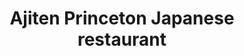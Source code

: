 ---
layout: place
title: Ajiten Princeton Japanese restaurant
permalink: /new-jersey/princeton/ajiten-princeton-japanese-restaurant.html
stateAbbr: NJ
stateName: New Jersey
cityName: Princeton
seo:
  type: restaurant
  links: http://www.ajitenprinceton.com/
place_id: ChIJ9bPHlsDmw4kRZh2Dex6Ipl0
photos:
  - name: >-
      places/ChIJ9bPHlsDmw4kRZh2Dex6Ipl0/photos/AeeoHcKFNhOWipVf4lbhv7VWwy8eXVFxepW58Pn9cTWDsWPcSCOa5Q47Bts_PalbspTc-48TkKI6UM2lx32a2JBC-lXLuwVoIZME-xf2SQ4ugLB1z15QEUCB1JxHUFpYe834Ut4qOOBPbJ0NRY29TwjhpM3JIOV7vp7uSPShVrxtoHvoSX4z7H4jUNo9DEaOeOp7bxDSlsVCxgjDZVfsIrhdqx6TnF5l95iw2Hp8y-abQacTH3mDZkUNUu6qhy0WMS4Sr8SYCaB9YNEk0ix9jgNC7JYkgqMgFcgXF3oL1yvLOPnlCw
    widthPx: 3264
    heightPx: 2448
    authorAttributions:
      - displayName: Ajiten Princeton Japanese restaurant
        uri: https://maps.google.com/maps/contrib/103621620844245601007
        photoUri: >-
          https://lh3.googleusercontent.com/a-/ALV-UjWc-OjfyNBfPRrRDGDA4YQRl0M4InE3VzKPgTj8055lwxQPlrU=s100-p-k-no-mo
    flagContentUri: >-
      https://www.google.com/local/imagery/report/?cb_client=maps_api_places.places_api&image_key=!1e10!2sAF1QipO4ahxI9EiB1mtMstFl4Tr-yjHis2rdydNynmvW&hl=en-US
    googleMapsUri: >-
      https://www.google.com/maps/place//data=!3m4!1e2!3m2!1sAF1QipO4ahxI9EiB1mtMstFl4Tr-yjHis2rdydNynmvW!2e10!4m2!3m1!1s0x89c3e6c096c7b3f5:0x5da6881e7b831d66
  - name: >-
      places/ChIJ9bPHlsDmw4kRZh2Dex6Ipl0/photos/AeeoHcIuSeK4jdYeYAneZdWj7d3JsHo67sF1YcyUsQUKCcUGg__uvW4LLPAtIEY1aulRosOKIdUQ4-chckhoZtHuqoA71uWeo6KgzqcjjrZKTJTpnCIvRTgaxP_6FvK-jDJFC5w2YzqNX-xH0OlRZhjBJnCxxFrkfXybKwBAX5e0mDepIVuWfDKimSEbK5Yweayi-HUjSbYMvk91q41HHI6tCnZVB5dUc_1B6Tl4PCext730Fn05q62zST0SFK8Wze69KfwqF6RfR1S3ZP5d-uj0mDP1pM-rQZtT7F7YwzptrLgo1A
    widthPx: 1740
    heightPx: 2148
    authorAttributions:
      - displayName: Ajiten Princeton Japanese restaurant
        uri: https://maps.google.com/maps/contrib/103621620844245601007
        photoUri: >-
          https://lh3.googleusercontent.com/a-/ALV-UjWc-OjfyNBfPRrRDGDA4YQRl0M4InE3VzKPgTj8055lwxQPlrU=s100-p-k-no-mo
    flagContentUri: >-
      https://www.google.com/local/imagery/report/?cb_client=maps_api_places.places_api&image_key=!1e10!2sAF1QipOn1XMh4S-hMMzorFHOBEzrd4VRiu9RI-jZ6gci&hl=en-US
    googleMapsUri: >-
      https://www.google.com/maps/place//data=!3m4!1e2!3m2!1sAF1QipOn1XMh4S-hMMzorFHOBEzrd4VRiu9RI-jZ6gci!2e10!4m2!3m1!1s0x89c3e6c096c7b3f5:0x5da6881e7b831d66
  - name: >-
      places/ChIJ9bPHlsDmw4kRZh2Dex6Ipl0/photos/AeeoHcI8gQSo-0UQil7NL1OmySqoPwNfck-Mr0hfBYaew_B-ky4LjcoeSG-qb8oJD-tEs3Ikivm9NhWd8b7WIYrqMBF24gbLoXofPc4oZi8D7jeMuOxrgwgj7ygnE7iIHHTHhSV0u0OE1qj6r7WElhSI0YB9U5EngjpVs8KD0U1tAwgfsj5BHxgpFG6cCzN84Ue6VUPk77oZgppjCSlBG7U-n4QMcoE-MVvf8Arzit8y_YlXPYQjjjOay_CN0K5BuRKdmKfMMery2wwrhhi70yqZOI1JHuJe9yD3gjNs8JM9nbk2ePZ02t6QE-22ihzYQDTLz_W_UUL4pb_ob-xGpiXGalNrP6_dqL33GOJOyxHT5LCWfzzT4eyomQkGfN-GusOllMvckOtSOnYuWg6NkNptH7JEnBdlvr-tqfyGtu0v0el0FWs
    widthPx: 4000
    heightPx: 2252
    authorAttributions:
      - displayName: Richard Rabinowitz
        uri: https://maps.google.com/maps/contrib/101432879138323644614
        photoUri: >-
          https://lh3.googleusercontent.com/a-/ALV-UjW6PQ7bKUf8an5p83oMCzZRnqMU8oG1bEs_Vz_pQlsjl1UQss5R=s100-p-k-no-mo
    flagContentUri: >-
      https://www.google.com/local/imagery/report/?cb_client=maps_api_places.places_api&image_key=!1e10!2sCIHM0ogKEICAgIDv39esmwE&hl=en-US
    googleMapsUri: >-
      https://www.google.com/maps/place//data=!3m4!1e2!3m2!1sCIHM0ogKEICAgIDv39esmwE!2e10!4m2!3m1!1s0x89c3e6c096c7b3f5:0x5da6881e7b831d66
  - name: >-
      places/ChIJ9bPHlsDmw4kRZh2Dex6Ipl0/photos/AeeoHcIjf5JJR_Zv2j1wWV0G1zvINGcCN4C4TBICB6GlJVY3ut2rfj7NmOoNai7kSoNs41JN40BLfEHV5_gTGqmJ-ZlpT_CH2kTkbAZhD1P-iMg4YTOR0T8ZwBXVMKzgKhOBZX3oOvyiDFvzdg3_RCRwWSSjwBidQ2ERqTCebTiVi-Z5TQnXK2Xn_StieA14SFVCWGplcfN-2bnWOhsVfebJI1g_SdAqHDfaanCyR5KO4S1atyVtZvXr9uupDGzLosvSAO1BdneXts_sNENf3Q9v-JJPMOnuur_QLtBwIru2tBKsRaEnsqeXU-vIvuKKGBsRr4GMePDZLXv9lFrJ7u0g0uAK-4XtQWVuZzBfsQa6NRGQXaHnnovKsehqRalBQM-72TxQQ6UsRwTpN7IMFiXqn6sc2zwBGyd8BpmWz0csSg-5uA
    widthPx: 3024
    heightPx: 4032
    authorAttributions:
      - displayName: Umesh Patel
        uri: https://maps.google.com/maps/contrib/107221073146396762686
        photoUri: >-
          https://lh3.googleusercontent.com/a-/ALV-UjU8pyzny2g4SvZPRS1uoo2uHU8FK8l0zDEMIGiwqdvV2XAzT85b=s100-p-k-no-mo
    flagContentUri: >-
      https://www.google.com/local/imagery/report/?cb_client=maps_api_places.places_api&image_key=!1e10!2sCIHM0ogKEICAgICdp7brWQ&hl=en-US
    googleMapsUri: >-
      https://www.google.com/maps/place//data=!3m4!1e2!3m2!1sCIHM0ogKEICAgICdp7brWQ!2e10!4m2!3m1!1s0x89c3e6c096c7b3f5:0x5da6881e7b831d66
  - name: >-
      places/ChIJ9bPHlsDmw4kRZh2Dex6Ipl0/photos/AeeoHcL4LqbSabGC0kF3M9Hj7Xox_IpCrjw4R4AeXLXt2hRgQdudabUmu_7mFEpRSEXSuU86LdXp3J16pHPA4n3VcIhm2Q5LGEfqXEp_8xbh-pp7t4Z16zBWK01zd9563vnGz6_DVuc7MNgm9Xp1gOsuVD4xfhLLKSyRauFDYWilfcek6w_z4Ml__VbO5HXe6oyG-zW5tMH1GW9koyeixElSJJW1cTEyIGecbSl1JQr7kkkpi3jp9x7HBhEkRB6yQ2Mlnwm9JtrqOMbvGC_2dIkCAuiUZrAmsBkL_FFLIJAIRkJp3aui3rjDxQe9X9iJlz-r_lad4VvLKNlvocK0fB6YcSP9S1HthBrxswCEmM5ykcYV9QfDgjY4flprlCxM8faKEpIo3xtzSSplcHtSO_gVJzkgg2sI_Usm3z1N8OrsOwnATVJy
    widthPx: 4032
    heightPx: 3024
    authorAttributions:
      - displayName: Emiko Pablant
        uri: https://maps.google.com/maps/contrib/116375389510249888129
        photoUri: >-
          https://lh3.googleusercontent.com/a-/ALV-UjXH5qxFKpa1RSVHylnvmOZJuTC0EUq6TJ9CBplf51p3iobCRWXa=s100-p-k-no-mo
    flagContentUri: >-
      https://www.google.com/local/imagery/report/?cb_client=maps_api_places.places_api&image_key=!1e10!2sCIHM0ogKEICAgICMp7buigE&hl=en-US
    googleMapsUri: >-
      https://www.google.com/maps/place//data=!3m4!1e2!3m2!1sCIHM0ogKEICAgICMp7buigE!2e10!4m2!3m1!1s0x89c3e6c096c7b3f5:0x5da6881e7b831d66
  - name: >-
      places/ChIJ9bPHlsDmw4kRZh2Dex6Ipl0/photos/AeeoHcKnB15f_NklQBhqg9L7ZijN1Dyx_TSQD85B-ioJw4rb5gd8j5frBjWmJ8ox1Pj_8sn3p-Xx98QrvbFijhKYuH4n6mqVDjNf4vERMks_ZI49WhkNs5TbrwW8AYznP9TZqoNbMLiU6ussb-KiOBJHwwOIXsFprv8vnY2Yt2KJGBJ7DYTHDbrZPBQSWjyWqlV3FbzbFYckQWX4yTnCb7JsAOMuNpErOKyIsGmi_dq1V4Gs9BZC8aXSVhksByc_NyUeXLMAW3taz7J5tfozE6umeJ4GwM6OhqRnXTbN7ajKa3qdBhsMvKRfW7hd0MmwCUMOPn6ZMrDxZV798ciqQJjqAuD5QKlIXktoNLcMbl4Qg4Mjp5WP0iH-rfqjgDB0YDoRpaT2iHFwpjCB-AgAjykxjDGQnUwNEQJ8uBrYhyT7Q-6JwgrZ
    widthPx: 3024
    heightPx: 4032
    authorAttributions:
      - displayName: Umesh Patel
        uri: https://maps.google.com/maps/contrib/107221073146396762686
        photoUri: >-
          https://lh3.googleusercontent.com/a-/ALV-UjU8pyzny2g4SvZPRS1uoo2uHU8FK8l0zDEMIGiwqdvV2XAzT85b=s100-p-k-no-mo
    flagContentUri: >-
      https://www.google.com/local/imagery/report/?cb_client=maps_api_places.places_api&image_key=!1e10!2sCIHM0ogKEICAgICdp7br2QE&hl=en-US
    googleMapsUri: >-
      https://www.google.com/maps/place//data=!3m4!1e2!3m2!1sCIHM0ogKEICAgICdp7br2QE!2e10!4m2!3m1!1s0x89c3e6c096c7b3f5:0x5da6881e7b831d66
  - name: >-
      places/ChIJ9bPHlsDmw4kRZh2Dex6Ipl0/photos/AeeoHcIxWH_N4f_2CjHFJEv2ov_5JyJAQILol7aYn02Meobm4APSGnmq-d1Tm0mX6Y1P7kUXbG_VPMRj_-rL6vD_Bn-rhP9pNM7FsbhGFomXSplk9Vr6ADbrkDIjZjkxjRW9ZHmTNhfou8oEpzNxRszFi8WB27n9M7TASbxHcYwSZDEh1QSU4GVUm8bdo23W6eS7X-3LGhWhYE2aJKPs2_o_5GA6dqjXBYk2hO0GXfXaBIi1VJQX8uCsjFxdArtnnB0ZcWmHGSlkTf26xVNTZOlFL2G5Zrgc4SYwEpspPOBbsiryvHz9LCIFWFEyxQ4BCF-3PMedaVIMBTetoIel0KrVP1SKG5sGsXlP9xa2qBsv6UcobMtgGZIQUAoSVWNoI3jYp6OhenQeJ--30UorHirUIWiGacmBgPjdxn6lKvYMyxI94ZI
    widthPx: 4032
    heightPx: 3024
    authorAttributions:
      - displayName: R S
        uri: https://maps.google.com/maps/contrib/107292405305982634141
        photoUri: >-
          https://lh3.googleusercontent.com/a-/ALV-UjXR1ZXtrxSPz56wGY-Qrh_-cY5jwduZNEMX490Zv9SaVIuM2Q07=s100-p-k-no-mo
    flagContentUri: >-
      https://www.google.com/local/imagery/report/?cb_client=maps_api_places.places_api&image_key=!1e10!2sCIHM0ogKEICAgICM-LiwqQE&hl=en-US
    googleMapsUri: >-
      https://www.google.com/maps/place//data=!3m4!1e2!3m2!1sCIHM0ogKEICAgICM-LiwqQE!2e10!4m2!3m1!1s0x89c3e6c096c7b3f5:0x5da6881e7b831d66
  - name: >-
      places/ChIJ9bPHlsDmw4kRZh2Dex6Ipl0/photos/AeeoHcJ_XBV7bsWVJciHilP4oh2k8jfiLuPgqigyj15b98ZPsMzuX0d9ngxlJWcJ2LI39LjmCd-h7bZCaVtBVYtxuNT8vVZ4RbymzaTP929IxLQPp4kxyrEZE9tze4Ms9aN71REOTFamFripOnRFP6alxsRVevktZNO8axaxXZuBv5ncyeS3lye8Rbno9CiTHrAIggrD6paNasuJVEtclAvbDTm3AN0K9TzJgir3TKzmSVg32xcdNuU60UAWJnEE6wwqnsqyYii-jxeYOuTJEoT0g5bZ4ZQf7otQw0WSY9uYMSjKeVfvid50FRO0JA5MAhz9h2WKQYfB2pLfTY50UJqQ2uALwVdOoGLXdTixlEWGP1VJMXtISRIWpmA6jYDURBw8qpxYXqqkebh6utRD3djHcQY0yqXXqUV6lNQqFU7V20vT4Q
    widthPx: 4032
    heightPx: 3024
    authorAttributions:
      - displayName: Brant Hoekstra
        uri: https://maps.google.com/maps/contrib/107296372523840110393
        photoUri: >-
          https://lh3.googleusercontent.com/a-/ALV-UjUEX8dpaPcNftrV8ghdQwHm5TOqD-O3SPt60ixQXrgy1g5SP25P=s100-p-k-no-mo
    flagContentUri: >-
      https://www.google.com/local/imagery/report/?cb_client=maps_api_places.places_api&image_key=!1e10!2sCIHM0ogKEICAgIDE14uGaw&hl=en-US
    googleMapsUri: >-
      https://www.google.com/maps/place//data=!3m4!1e2!3m2!1sCIHM0ogKEICAgIDE14uGaw!2e10!4m2!3m1!1s0x89c3e6c096c7b3f5:0x5da6881e7b831d66
  - name: >-
      places/ChIJ9bPHlsDmw4kRZh2Dex6Ipl0/photos/AeeoHcKpCdb5cOmex1pqsFSlCBN1J9FCeyqeFedTmCoj7pwtQ4Iw4oYLUklk20nWEDtZGQ7no-S8VICBRTTg2F_OnHpeeveOXGF0G7TmyRDj3CA0bHmVLk3SOxGcYkHq-hUd82X4Fw5Ym4Qg2D-8iawQNPMuXPUU6D31CQxfkjHGR2_ml2oWbynRqsMVTZok0zdI6ba5It6Hhrx6FnwUao5VMtCxSUNQP_VUInEVngZIWKzLXqSZqNry8AjtStisF8gonMoEIiF9Zw-WElqB8Gsl8RXbAF5tV6WBELJ-mcKxTfgIs5-ndhbNPP5L-bvBE5HdT_KcLlvpwyKnz65ihdyOFf5txo0SRbkkr0eM3oXG5qobY838t40iHvuya-X56uG6_YdeiirGNl4z-hmhHpPtOJ5_dZjFtAjd5DY6zLaEUYHrDXs
    widthPx: 4032
    heightPx: 3024
    authorAttributions:
      - displayName: T. D. I
        uri: https://maps.google.com/maps/contrib/110204891685770336136
        photoUri: >-
          https://lh3.googleusercontent.com/a-/ALV-UjWi7fnPNQ8iH2T9H_7qbWKWOAOQbHqpynph78JKnSkULtvr9ZcasKQ=s100-p-k-no-mo
    flagContentUri: >-
      https://www.google.com/local/imagery/report/?cb_client=maps_api_places.places_api&image_key=!1e10!2sCIHM0ogKEICAgID4786RxgE&hl=en-US
    googleMapsUri: >-
      https://www.google.com/maps/place//data=!3m4!1e2!3m2!1sCIHM0ogKEICAgID4786RxgE!2e10!4m2!3m1!1s0x89c3e6c096c7b3f5:0x5da6881e7b831d66
  - name: >-
      places/ChIJ9bPHlsDmw4kRZh2Dex6Ipl0/photos/AeeoHcJzO9CZ5CYDtni2s0-XIR57pIc9XQ0UvVcpEap44j586f-2TTSSsYC5PRv34shdcmdbXGkuWH34v3JkGKV8mihvtLDGD8En-qb-imLuCg_WJJ_B7GmLDqUEuptSovcY_MlGDhQ3tzKFaMZX3DeBcmwlufMFbvLiFjXMq1xVA9T5ERznDMky9hWWGADrJ3wGW4ij8q_ONt0-zEXIU797ERhJPBjZaSOWuL33hmPVIgR7H4OTkdBIL1Z8JxQwcTG9In4HnuYL5AjWQe6CiK0YoCBBC9PO2uEQj4kc84YIzg-wtyP3VTxxOJ6cJ66-iiP3nimTFBrzBRKlB4dwTOXtqykH9lKqAAhhF1agZF6LyBA6khOheUmj1WTKEZHJRxQZ6114lmq8_35dSttMT5ZlciGao1V5jyGOGo_pOliiM25EK0WQ
    widthPx: 4032
    heightPx: 3024
    authorAttributions:
      - displayName: Vincent Roberto
        uri: https://maps.google.com/maps/contrib/111465693345886043609
        photoUri: >-
          https://lh3.googleusercontent.com/a-/ALV-UjV0nHmoGr0iQY4M0SLREzL0Hr7SPKG2zlfwFidMqJgK2E1fvotR=s100-p-k-no-mo
    flagContentUri: >-
      https://www.google.com/local/imagery/report/?cb_client=maps_api_places.places_api&image_key=!1e10!2sCIHM0ogKEICAgIDN6eKyqwE&hl=en-US
    googleMapsUri: >-
      https://www.google.com/maps/place//data=!3m4!1e2!3m2!1sCIHM0ogKEICAgIDN6eKyqwE!2e10!4m2!3m1!1s0x89c3e6c096c7b3f5:0x5da6881e7b831d66
address: 11 Chambers St, Princeton, NJ 08542, USA
street: 11 Chambers St
city: Princeton
state: NJ
zip: '08542'
country: USA
neighborhood: null
latitude: '40.349587'
longitude: '-74.662528'
accessibility_options:
  wheelchairAccessibleEntrance: false
business_status: OPERATIONAL
name: Ajiten Princeton Japanese restaurant
google_maps_links:
  directionsUri: >-
    https://www.google.com/maps/dir//''/data=!4m7!4m6!1m1!4e2!1m2!1m1!1s0x89c3e6c096c7b3f5:0x5da6881e7b831d66!3e0
  placeUri: https://maps.google.com/?cid=6748230756163853670
  writeAReviewUri: >-
    https://www.google.com/maps/place//data=!4m3!3m2!1s0x89c3e6c096c7b3f5:0x5da6881e7b831d66!12e1
  reviewsUri: >-
    https://www.google.com/maps/place//data=!4m4!3m3!1s0x89c3e6c096c7b3f5:0x5da6881e7b831d66!9m1!1b1
  photosUri: >-
    https://www.google.com/maps/place//data=!4m3!3m2!1s0x89c3e6c096c7b3f5:0x5da6881e7b831d66!10e5
primary_type: Restaurant
opening_hours:
  regular: null
  current: null
secondary_opening_hours:
  regular:
    weekdayDescriptions: null
    type: null
  current:
    weekdayDescriptions: null
    type: null
phone: (609) 252-1258
price_level: PRICE_LEVEL_MODERATE
price_range: $20 &ndash; $30
rating: '3.9'
rating_count: 0
website: http://www.ajitenprinceton.com/
description: >-
  Discover Ajiten Princeton in Princeton, NJ$$$Ajiten Princeton Japanese
  restaurant in Princeton, NJ, provides an intimate dining spot focused on
  authentic Japanese flavors, including fresh sushi and flavorful ramen. This
  cozy venue embraces a BYOB policy, allowing guests to enjoy their meals in a
  relaxed, unpretentious environment that enhances the overall experience. The
  menu highlights quality ingredients and traditional preparations, making it a
  go-to choice for those seeking sushi restaurants in the area. With its
  moderate pricing and welcoming vibe, it's an ideal destination for anyone
  exploring Japanese places near me looking for a simple yet satisfying meal.
generative_summary: >-
  Discover Ajiten Princeton in Princeton, NJ$$$Ajiten Princeton Japanese
  restaurant in Princeton, NJ, provides an intimate dining spot focused on
  authentic Japanese flavors, including fresh sushi and flavorful ramen. This
  cozy venue embraces a BYOB policy, allowing guests to enjoy their meals in a
  relaxed, unpretentious environment that enhances the overall experience. The
  menu highlights quality ingredients and traditional preparations, making it a
  go-to choice for those seeking sushi restaurants in the area. With its
  moderate pricing and welcoming vibe, it's an ideal destination for anyone
  exploring Japanese places near me looking for a simple yet satisfying meal.
generative_disclosure: Summarized by AI using the Grok-3-Mini model.
reviews:
  - name: >-
      places/ChIJ9bPHlsDmw4kRZh2Dex6Ipl0/reviews/ChZDSUhNMG9nS0VJQ0FnSURONmVLeVN3EAE
    relativePublishTimeDescription: a year ago
    rating: 5
    text:
      text: >-
        Authentic Japanese sushi and comfort food. All of their fish is fresh,
        their sushi rice is perfect, and their miso soup is authentic miso.


        We stopped by for lunch and were blown away. Great, welcoming service.
        The interior is cozy. They serve fresh green tea, which is always a
        plus!


        This is the best quality sushi and Japanese cuisine you’ll find in all
        of Princeton.
      languageCode: en
    originalText:
      text: >-
        Authentic Japanese sushi and comfort food. All of their fish is fresh,
        their sushi rice is perfect, and their miso soup is authentic miso.


        We stopped by for lunch and were blown away. Great, welcoming service.
        The interior is cozy. They serve fresh green tea, which is always a
        plus!


        This is the best quality sushi and Japanese cuisine you’ll find in all
        of Princeton.
      languageCode: en
    authorAttribution:
      displayName: Vincent Roberto
      uri: https://www.google.com/maps/contrib/111465693345886043609/reviews
      photoUri: >-
        https://lh3.googleusercontent.com/a-/ALV-UjV0nHmoGr0iQY4M0SLREzL0Hr7SPKG2zlfwFidMqJgK2E1fvotR=s128-c0x00000000-cc-rp-mo
    publishTime: '2024-01-23T19:44:10.930446Z'
    flagContentUri: >-
      https://www.google.com/local/review/rap/report?postId=ChZDSUhNMG9nS0VJQ0FnSURONmVLeVN3EAE&d=17924085&t=1
    googleMapsUri: >-
      https://www.google.com/maps/reviews/data=!4m6!14m5!1m4!2m3!1sChZDSUhNMG9nS0VJQ0FnSURONmVLeVN3EAE!2m1!1s0x89c3e6c096c7b3f5:0x5da6881e7b831d66
  - name: >-
      places/ChIJ9bPHlsDmw4kRZh2Dex6Ipl0/reviews/ChZDSUhNMG9nS0VJQ0FnTUN3MmRYMmVBEAE
    relativePublishTimeDescription: 3 weeks ago
    rating: 5
    text:
      text: >-
        The food was really good, especially for the price! The music was also
        quite nice (acoustic versions of pop songs). Overall great atmosphere
        and food.
      languageCode: en
    originalText:
      text: >-
        The food was really good, especially for the price! The music was also
        quite nice (acoustic versions of pop songs). Overall great atmosphere
        and food.
      languageCode: en
    authorAttribution:
      displayName: Fred Han
      uri: https://www.google.com/maps/contrib/101526345556172989489/reviews
      photoUri: >-
        https://lh3.googleusercontent.com/a-/ALV-UjW4zhFRBm37i2pWMg9ofNlyWUVOrJXFpdLnCnDW400gEYfz_ySb=s128-c0x00000000-cc-rp-mo-ba4
    publishTime: '2025-03-19T21:13:43.017224Z'
    flagContentUri: >-
      https://www.google.com/local/review/rap/report?postId=ChZDSUhNMG9nS0VJQ0FnTUN3MmRYMmVBEAE&d=17924085&t=1
    googleMapsUri: >-
      https://www.google.com/maps/reviews/data=!4m6!14m5!1m4!2m3!1sChZDSUhNMG9nS0VJQ0FnTUN3MmRYMmVBEAE!2m1!1s0x89c3e6c096c7b3f5:0x5da6881e7b831d66
  - name: >-
      places/ChIJ9bPHlsDmw4kRZh2Dex6Ipl0/reviews/ChdDSUhNMG9nS0VJQ0FnSUNPZzdmRTZBRRAB
    relativePublishTimeDescription: 2 years ago
    rating: 1
    text:
      text: >-
        We have dined here twice so far, and both times were very underwhelmed
        with the service and food quality given the price. The first time we
        went, we ordered an avocado roll; but the second time, we were rudely
        informed that they don’t have avocado rolls (and that they’ve never
        served them). You can clearly see the avocado rolls in the photo
        included.

        The server also took forever to take our order both times, and the food
        took ridiculously long to prepare. Both times we ordered ramen, and the
        toppings for the ramen was cold! It wasn’t just cold, it was ice cold!
        Considering we waited almost 45 minutes for our food, this was rather
        surprising. The food was very expensive, and we didn’t even get water.
        Definitely not going back.
      languageCode: en
    originalText:
      text: >-
        We have dined here twice so far, and both times were very underwhelmed
        with the service and food quality given the price. The first time we
        went, we ordered an avocado roll; but the second time, we were rudely
        informed that they don’t have avocado rolls (and that they’ve never
        served them). You can clearly see the avocado rolls in the photo
        included.

        The server also took forever to take our order both times, and the food
        took ridiculously long to prepare. Both times we ordered ramen, and the
        toppings for the ramen was cold! It wasn’t just cold, it was ice cold!
        Considering we waited almost 45 minutes for our food, this was rather
        surprising. The food was very expensive, and we didn’t even get water.
        Definitely not going back.
      languageCode: en
    authorAttribution:
      displayName: Christopher Caligiuri
      uri: https://www.google.com/maps/contrib/104749195966163714530/reviews
      photoUri: >-
        https://lh3.googleusercontent.com/a-/ALV-UjWvhQmoaD2ZOSOYDr5qU7lDSM509TLCI7vOS2s9Twubtzkgm1bo3A=s128-c0x00000000-cc-rp-mo-ba3
    publishTime: '2022-06-26T18:52:01.364865Z'
    flagContentUri: >-
      https://www.google.com/local/review/rap/report?postId=ChdDSUhNMG9nS0VJQ0FnSUNPZzdmRTZBRRAB&d=17924085&t=1
    googleMapsUri: >-
      https://www.google.com/maps/reviews/data=!4m6!14m5!1m4!2m3!1sChdDSUhNMG9nS0VJQ0FnSUNPZzdmRTZBRRAB!2m1!1s0x89c3e6c096c7b3f5:0x5da6881e7b831d66
  - name: >-
      places/ChIJ9bPHlsDmw4kRZh2Dex6Ipl0/reviews/ChZDSUhNMG9nS0VJQ0FnSURxakl6V0t3EAE
    relativePublishTimeDescription: 3 years ago
    rating: 3
    text:
      text: >-
        The sushi platter is fresh but a bit over priced at $30. The ankimo is a
        bit fishy and I don’t think it’s as fresh from the color. Sushi rice is
        a bit chewy  and miso soup is a bit salty. Overall fish quality is good
        but over priced. Service was a bit lower than average.
      languageCode: en
    originalText:
      text: >-
        The sushi platter is fresh but a bit over priced at $30. The ankimo is a
        bit fishy and I don’t think it’s as fresh from the color. Sushi rice is
        a bit chewy  and miso soup is a bit salty. Overall fish quality is good
        but over priced. Service was a bit lower than average.
      languageCode: en
    authorAttribution:
      displayName: Yongshi Ouyang
      uri: https://www.google.com/maps/contrib/108909127445252814710/reviews
      photoUri: >-
        https://lh3.googleusercontent.com/a/ACg8ocLLK5IU8wNWvtvQvMDkLjy9uJmL3Ihqyic61LHFzv17HSJDIw=s128-c0x00000000-cc-rp-mo
    publishTime: '2021-06-30T17:01:46.785927Z'
    flagContentUri: >-
      https://www.google.com/local/review/rap/report?postId=ChZDSUhNMG9nS0VJQ0FnSURxakl6V0t3EAE&d=17924085&t=1
    googleMapsUri: >-
      https://www.google.com/maps/reviews/data=!4m6!14m5!1m4!2m3!1sChZDSUhNMG9nS0VJQ0FnSURxakl6V0t3EAE!2m1!1s0x89c3e6c096c7b3f5:0x5da6881e7b831d66
  - name: >-
      places/ChIJ9bPHlsDmw4kRZh2Dex6Ipl0/reviews/ChdDSUhNMG9nS0VJQ0FnSUNqN2NueG9RRRAB
    relativePublishTimeDescription: 11 months ago
    rating: 1
    text:
      text: >-
        Please stop and read this before you eat at Ajiten Sushi in Princeton.
        My family has been a regular customer (both take out and in restaurant)
        of this restaurant for over a decade. As part of a recent take out, we
        were given some bad sushi.  I called immediately and informed them of
        this problem. The next time we ordered, we asked for a credit for the
        spoiled item from our last takeout.  They flat out and rudely refused.
        We were told they never issue credits for “alleged” quality issues. The
        chef flat out refuses to do so believing he never has issues. If you
        read many of the other reviews you will see a pattern of shabby rude
        service and questionable food quality. This is a place that is likely to
        go out of business.  Businesses generally don’t survive if they don’t
        stand behind their products.  As a result of this treatment, we decided
        to try another Princeton sushi restaurant and found it to be bright,
        fresh and yummy with much better service.  We will not frequent Ajiten
        Sushi again.
      languageCode: en
    originalText:
      text: >-
        Please stop and read this before you eat at Ajiten Sushi in Princeton.
        My family has been a regular customer (both take out and in restaurant)
        of this restaurant for over a decade. As part of a recent take out, we
        were given some bad sushi.  I called immediately and informed them of
        this problem. The next time we ordered, we asked for a credit for the
        spoiled item from our last takeout.  They flat out and rudely refused.
        We were told they never issue credits for “alleged” quality issues. The
        chef flat out refuses to do so believing he never has issues. If you
        read many of the other reviews you will see a pattern of shabby rude
        service and questionable food quality. This is a place that is likely to
        go out of business.  Businesses generally don’t survive if they don’t
        stand behind their products.  As a result of this treatment, we decided
        to try another Princeton sushi restaurant and found it to be bright,
        fresh and yummy with much better service.  We will not frequent Ajiten
        Sushi again.
      languageCode: en
    authorAttribution:
      displayName: Rob Thomas
      uri: https://www.google.com/maps/contrib/117693486457931095723/reviews
      photoUri: >-
        https://lh3.googleusercontent.com/a/ACg8ocKaibsoZzVMBM51YOWuMdSUNyBsZ451ZATwa1v5EPJyu1zo_w=s128-c0x00000000-cc-rp-mo
    publishTime: '2024-04-24T16:45:36.811029Z'
    flagContentUri: >-
      https://www.google.com/local/review/rap/report?postId=ChdDSUhNMG9nS0VJQ0FnSUNqN2NueG9RRRAB&d=17924085&t=1
    googleMapsUri: >-
      https://www.google.com/maps/reviews/data=!4m6!14m5!1m4!2m3!1sChdDSUhNMG9nS0VJQ0FnSUNqN2NueG9RRRAB!2m1!1s0x89c3e6c096c7b3f5:0x5da6881e7b831d66
review_summary: >-
  Review Highlights from Visitors$$$Folks generally rave about the fresh sushi
  and comforting Japanese dishes, noting how the authentic flavors and cozy
  atmosphere make for a memorable meal. While some mention occasional waits or
  service hiccups, the overall vibe and food quality keep things enjoyable for
  most. It's clear that many appreciate the value for the price, with positive
  nods to the tasty options that stand out in the local scene. Even with a few
  mixed experiences, this spot remains a solid pick for sushi enthusiasts
  searching for reliable spots nearby, offering enough highlights to encourage a
  try.
review_disclosure: Summarized by AI using the Grok-3-Mini model.
parking_options:
  valetParking: false
payment_options:
  acceptsCreditCards: true
  acceptsDebitCards: true
  acceptsCashOnly: false
  acceptsNfc: true
allow_dogs: null
curbside_pickup: false
delivery: false
dine_in: true
good_for_children: false
good_for_groups: null
good_for_sports: false
live_music: false
menu_for_children: false
outdoor_seating: false
reservable: null
restroom: true
serves_beer: false
serves_breakfast: false
serves_brunch: false
serves_cocktails: false
serves_coffee: false
serves_dinner: true
serves_dessert: true
serves_lunch: true
serves_vegetarian_food: false
serves_wine: false
takeout: true
update_category: pro
places_description: >-
  Japanese fare served in an unassuming basement setting with a BYOB policy. No
  parties over 4.

---